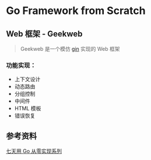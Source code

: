 # Go Framework from Scratch

## Web 框架 - Geekweb

> Geekweb 是一个模仿 [gin](https://github.com/gin-gonic/gin) 实现的 Web 框架

### 功能实现：

- 上下文设计
- 动态路由
- 分组控制
- 中间件
- HTML 模板
- 错误恢复

## 参考资料
[七天用 Go 从零实现系列](https://geektutu.com/post/gee.html)
